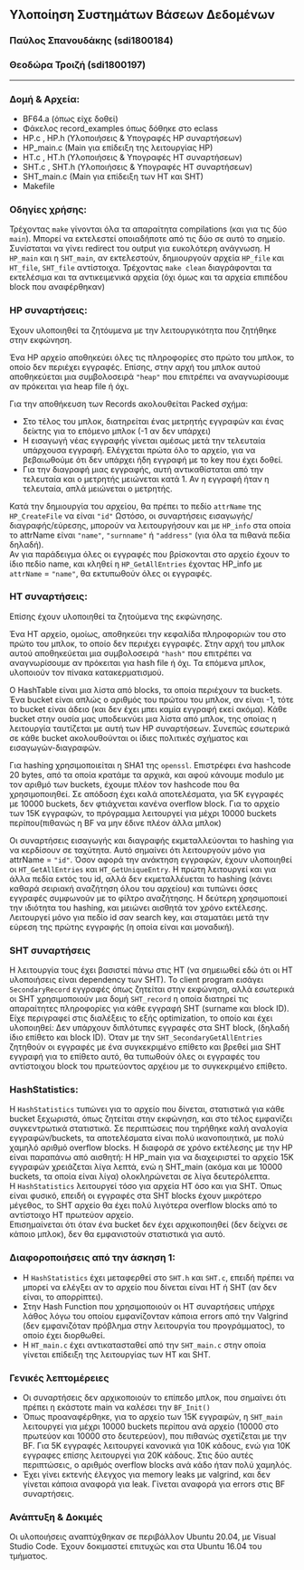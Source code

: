 ## Υλοποίηση Συστημάτων Βάσεων Δεδομένων
### Παύλος Σπανουδάκης (sdi1800184)
### Θεοδώρα Τροιζή (sdi1800197)
***
### Δομή & Αρχεία:
- BF64.a (όπως είχε δοθεί)
- Φάκελος record_examples όπως δόθηκε στο eclass
- HP.c , HP.h (Υλοποιήσεις & Υπογραφές HP συναρτήσεων)
- HP_main.c (Main για επίδειξη της λειτουργίας HP)
- HΤ.c , HΤ.h (Υλοποιήσεις & Υπογραφές HΤ συναρτήσεων)
- SHΤ.c , SHΤ.h (Υλοποιήσεις & Υπογραφές HΤ συναρτήσεων)
- SHT_main.c (Main για επίδειξη των HT και SHT)
- Makefile
### Οδηγίες χρήσης:
Τρέχοντας `make` γίνονται όλα τα απαραίτητα compilations (και για τις δύο `main`). Μπορεί να εκτελεστεί οποιαδήποτε από τις δύο σε αυτό το σημείο. Συνίσταται να γίνει redirect του output για ευκολότερη ανάγνωση. Η `HP_main` και η `SHΤ_main`, αν εκτελεστούν, δημιουργούν αρχεία `HP_file` και `HΤ_file`, `SHT_file` αντίστοιχα. Τρέχοντας `make clean` διαγράφονται τα εκτελέσιμα και τα αντικειμενικά αρχεία (όχι όμως και τα αρχεία επιπέδου block που αναφέρθηκαν)
### HP συναρτήσεις:
Έχουν υλοποιηθεί τα ζητόυμενα με την λειτουργικότητα που ζητήθηκε στην εκφώνηση.  

Ένα HP αρχείο αποθηκεύει όλες τις πληροφορίες στο πρώτο του μπλοκ, το οποίο δεν περιέχει εγγραφές. Επίσης, στην αρχή του μπλοκ αυτού αποθηκεύεται μια συμβολοσειρά `"heap"` που επιτρέπει να αναγνωρίσουμε αν πρόκειται για heap file ή όχι.

Για την αποθήκευση των Records ακολουθείται Packed σχήμα:
- Στο τέλος του μπλοκ, διατηρείται ένας μετρητής εγγραφών και ένας δείκτης για το επόμενο μπλοκ (-1 αν δεν υπάρχει)
- Η εισαγωγή νέας εγγραφής γίνεται αμέσως μετά την τελευταία υπάρχουσα εγγραφή. Ελέγχεται πρώτα όλο το αρχείο, για να βεβαιωθούμε ότι δεν υπάρχει ήδη εγγραφή με το key που έχει δοθεί.
- Για την διαγραφή μιας εγγραφής, αυτή αντικαθίσταται από την τελευταία και ο μετρητής μειώνεται κατά 1. Αν η εγγραφή ήταν η τελευταία, απλά μειώνεται ο μετρητής.

Κατά την δημιουργία του αρχείου, θα πρέπει το πεδίο `attrName` της `HP_CreateFile` να είναι `"id"`
Ωστόσο, οι συναρτήσεις εισαγωγής/διαγραφής/εύρεσης, μπορούν να λειτουργήσουν και με `HP_info` στα οποία το attrName είναι `"name"`, `"surnname"` ή `"address"` (για όλα τα πιθανά πεδία δηλαδή).  
Αν για παράδειγμα όλες οι εγγραφές που βρίσκονται στο αρχείο έχουν το ίδιο πεδίο name, και κληθεί η `HP_GetAllEntries` έχοντας HP_info με `attrName` = `"name"`, θα εκτυπωθούν όλες οι εγγραφές.

### HT συναρτήσεις:
Επίσης έχουν υλοποιηθεί τα ζητούμενα της εκφώνησης.

Ένα HT αρχείο, ομοίως, αποθηκεύει την κεφαλίδα πληροφοριών του στο πρώτο του μπλοκ, το οποίο δεν περιέχει εγγραφές. Στην αρχή του μπλοκ αυτού αποθηκεύεται μια συμβολοσειρά `"hash"` που επιτρέπει να αναγνωρίσουμε αν πρόκειται για hash file ή όχι. Τα επόμενα μπλοκ, υλοποιούν τον πίνακα κατακερματισμού.

Ο HashTable είναι μια λίστα από blocks, τα οποία περιέχουν τα buckets. Ένα bucket είναι απλώς ο αριθμός του πρώτου του μπλοκ, αν είναι -1, τότε το bucket είναι άδειο (και δεν έχει μπει καμία εγγραφή εκεί ακόμα). Κάθε bucket στην ουσία μας υποδεικνύει μια λίστα από μπλοκ, της οποίας η λειτουργία ταυτίζεται με αυτή των HP συναρτήσεων.
Συνεπώς εσωτερικά σε κάθε bucket ακολουθούνται οι ίδιες πολιτικές σχήματος και εισαγωγών-διαγραφών.

Για hashing χρησιμοποιείται η SHA1 της `openssl`. Επιστρέφει ένα hashcode 20 bytes, από τα οποία κρατάμε τα αρχικά, και αφού κάνουμε modulo με τον αριθμό των buckets, έχουμε πλέον τον hashcode που θα χρησιμοποιηθεί. Σε απόδοση έχει καλά αποτελέσματα, για 5Κ εγγραφές με 10000 buckets, δεν φτιάχνεται κανένα overflow block. Για το αρχείο των 15K εγγραφών, το πρόγραμμα λειτουργεί για μέχρι 10000 buckets περίπου(πιθανώς η BF να μην έδινε πλέον άλλα μπλοκ)

Οι συναρτήσεις εισαγωγής και διαγραφής εκμεταλλεύονται το hashing για να κερδίσουν σε ταχύτητα. Αυτό σημαίνει ότι λειτουργούν μόνο για attrName = `"id"`. Όσον αφορά την ανάκτηση εγγραφών, έχουν υλοποιηθεί οι `HΤ_GetAllEntries` και `HT_GetUniqueEntry`. Η πρώτη λειτουργεί και για άλλα πεδία εκτός του id, αλλά δεν εκμεταλλέυεται το hashing (κάνει καθαρά σειριακή αναζήτηση όλου του αρχείου) και τυπώνει όσες εγγραφές συμφωνούν με το φίλτρο αναζήτησης. Η δεύτερη χρησιμοποιεί την ιδιότητα του hashing, και μειώνει αισθητά τον χρόνο εκτέλεσης. Λειτουργεί μόνο για πεδίο id σαν search key, και σταματάει μετά την εύρεση της πρώτης εγγραφής (η οποία είναι και μοναδική).

### SHT συναρτήσεις
Η λειτουργία τους έχει βασιστεί πάνω στις HT (να σημειωθεί εδώ ότι οι HT υλοποιήσεις είναι dependency των SHT). To client program εισάγει `SecondaryRecord` εγγραφές όπως ζητείται στην εκφώνηση, αλλά εσωτερικά οι SHT χρησιμοποιούν μια δομή `SHT_record` η οποία διατηρεί τις απαραίτητες πληροφορίες για κάθε εγγραφή SHT (surname και block ID).  
Είχε περιγραφεί στις διαλέξεις το εξής optimization, το οποίο και έχει υλοποιηθεί: Δεν υπάρχουν διπλότυπες εγγραφές στα SHT block, (δηλαδή ίδιο επίθετο και block ID). Όταν με την `SHT_SecondaryGetAllEntries` ζητηθούν οι εγγραφές με ένα συγκεκριμένο επίθετο και βρεθεί μια SHT εγγραφή για το επίθετο αυτό, θα τυπωθούν όλες οι εγγραφές του αντίστοιχου block του πρωτεύοντος αρχέιου με το συγκεκριμένο επίθετο. 

### HashStatistics:
Η `HashStatistics` τυπώνει για το αρχείο που δίνεται, στατιστικά για κάθε bucket ξεχωριστά, όπως ζητείται στην εκφώνηση, και στο τέλος εμφανίζει συγκεντρωτικά στατιστικά. Σε περιπτώσεις που τηρήθηκε καλή αναλογία εγγραφών/buckets, τα αποτελέσματα είναι πολύ ικανοποιητικά, με πολύ χαμηλό αριθμό overflow blocks. Η διαφορά σε χρόνο εκτέλεσης με την HP είναι παραπάνω από αισθητή: Η HP_main για να διαχειριστεί το αρχείο 15Κ εγγραφών χρειάζεται λίγα λεπτά, ενώ η SHT_main (ακόμα και με 10000 buckets, τα οποία είναι λίγα) ολοκληρώνεται σε λίγα δευτερόλεπτα.  
H `HashStatistics` λειτουργεί τόσο για αρχεία ΗΤ όσο και για SHT. Όπως είναι φυσικό, επειδή οι εγγραφές στα SHT blocks έχουν μικρότερο μέγεθος, το SHT αρχείο θα έχει πολύ λιγότερα overflow blocks από το αντίστοιχο HT πρωτεύον αρχείο.  
Επισημαίνεται ότι όταν ένα bucket δεν έχει αρχικοποιηθεί (δεν δείχνει σε κάποιο μπλοκ), δεν θα εμφανιστούν στατιστικά για αυτό.

### Διαφοροποιήσεις από την άσκηση 1:
- Η `HashStatistics` έχει μεταφερθεί στο `SHT.h` και `SHT.c`, επειδή πρέπει να μπορεί να ελέγξει αν το αρχείο που δίνεται είναι HT ή SHT (αν δεν είναι, το απορρίπτει).
- Στην Hash Function που χρησιμοποιούν οι HT συναρτήσεις υπήρχε λάθος λόγω του οποίου εμφανίζονταν κάποια errors από την Valgrind (δεν εμφανιζόταν πρόβλημα στην λειτουργία του προγράμματος), το οποίο έχει διορθωθεί.
- Η `HT_main.c` έχει αντικατασταθεί από την `SHT_main.c` στην οποία γίνεται επίδειξη της λειτουργίας των HT και SHT.

### Γενικές λεπτομέρειες
- Οι συναρτήσεις δεν αρχικοποιούν το επίπεδο μπλοκ, που σημαίνει ότι πρέπει η εκάστοτε main να καλέσει την `BF_Init()`
- Όπως προαναφέρθηκε, για το αρχείο των 15K εγγραφών, η `SHT_main` λειτουργεί για μέχρι 10000 buckets περίπου ανά αρχείο (10000 στο πρωτεύον και 10000 στο δευτερεύον), που πιθανώς σχετίζεται με την BF. Για 5Κ εγγραφές λειτουργεί κανονικά για 10Κ κάδους, ενώ για 10Κ εγγραφες επίσης λειτουργεί για 20Κ κάδους. Στις δύο αυτές περιπτώσεις, ο αριθμός overflow blocks ανά κάδο ήταν πολύ χαμηλός.
- Έχει γίνει εκτενής έλεγχος για memory leaks με valgrind, και δεν γίνεται κάποια αναφορά για leak. Γίνεται αναφορά για errors στις BF συναρτήσεις.

### Ανάπτυξη & Δοκιμές
Οι υλοποιήσεις αναπτύχθηκαν σε περιβάλλον Ubuntu 20.04, με Visual Studio Code. Έχουν δοκιμαστεί επιτυχώς και στα Ubuntu 16.04 του τμήματος.
